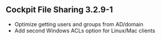 ## Cockpit File Sharing 3.2.9-1

* Optimize getting users and groups from AD/domain
* Add second Windows ACLs option for Linux/Mac clients
